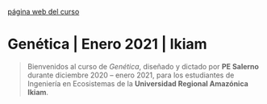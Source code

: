 [página web del curso](https://pesalerno.github.io/genetica2021/)

# Genética | Enero 2021 | Ikiam

>Bienvenidos al curso de *Genética*, diseñado y dictado por **PE Salerno** durante diciembre 2020 – enero 2021, para los estudiantes de Ingeniería en Ecosistemas de la **Universidad Regional Amazónica Ikiam**.
